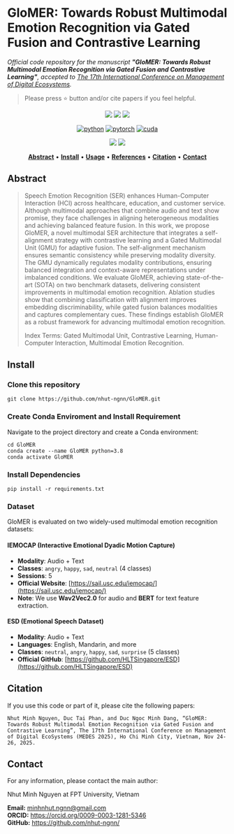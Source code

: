 # GloMER: Towards Robust Multimodal Emotion Recognition via Gated Fusion and Contrastive Learning
<i>
  Official code repository for the manuscript 
  <b>"GloMER: Towards Robust Multimodal Emotion Recognition via Gated Fusion and Contrastive Learning"</b>, 
  accepted to 
  <a href="https://conferences.sigappfr.org/medes2025/">The 17th International Conference on Management of Digital Ecosystems</a>.
</i>

> Please press ⭐ button and/or cite papers if you feel helpful.

<p align="center">
<img src="https://img.shields.io/github/stars/nhut-ngnn/GloMER">
<img src="https://img.shields.io/github/forks/nhut-ngnn/GloMER">
<img src="https://img.shields.io/github/watchers/nhut-ngnn/GloMER">
</p>

<div align="center">

[![python](https://img.shields.io/badge/-Python_3.8.20-blue?logo=python&logoColor=white)](https://www.python.org/downloads/)
[![pytorch](https://img.shields.io/badge/Torch_2.0.1-ee4c2c?logo=pytorch&logoColor=white)](https://pytorch.org/get-started/locally/)
[![cuda](https://img.shields.io/badge/-CUDA_11.8-green?logo=nvidia&logoColor=white)](https://developer.nvidia.com/cuda-toolkit-archive)
</div>

<p align="center">
<img src="https://img.shields.io/badge/Last%20updated%20on-28.09.2025-brightgreen?style=for-the-badge">
<img src="https://img.shields.io/badge/Written%20by-Nguyen%20Minh%20Nhut-pink?style=for-the-badge"> 
</p>


<div align="center">

[**Abstract**](#Abstract) •
[**Install**](#install) •
[**Usage**](#usage) •
[**References**](#references) •
[**Citation**](#citation) •
[**Contact**](#Contact)

</div>

## Abstract 
> Speech Emotion Recognition (SER) enhances Human-Computer Interaction (HCI) across healthcare, education, and customer service. Although multimodal approaches that combine audio and text show promise, they face challenges in aligning heterogeneous modalities and achieving balanced feature fusion. In this work, we propose GloMER, a novel multimodal SER architecture that integrates a self-alignment strategy with contrastive learning and a Gated Multimodal Unit (GMU) for adaptive fusion. The self-alignment mechanism ensures semantic consistency while preserving modality diversity. The GMU dynamically regulates modality contributions, ensuring balanced integration and context-aware representations under imbalanced conditions. We evaluate GloMER, achieving state-of-the-art (SOTA) on two benchmark datasets, delivering consistent improvements in multimodal emotion recognition. Ablation studies show that combining classification with alignment improves embedding discriminability, while gated fusion balances modalities and captures complementary cues. These findings establish GloMER as a robust framework for advancing multimodal emotion recognition.
>
> Index Terms: Gated Multimodal Unit, Contrastive Learning, Human-Computer Interaction, Multimodal Emotion Recognition.


## Install
### Clone this repository
```
git clone https://github.com/nhut-ngnn/GloMER.git
```

### Create Conda Enviroment and Install Requirement
Navigate to the project directory and create a Conda environment:
```
cd GloMER
conda create --name GloMER python=3.8
conda activate GloMER
```
### Install Dependencies
```
pip install -r requirements.txt
```
### Dataset 

GloMER is evaluated on two widely-used multimodal emotion recognition datasets:

#### IEMOCAP (Interactive Emotional Dyadic Motion Capture)
- **Modality**: Audio + Text  
- **Classes**: `angry`, `happy`, `sad`, `neutral` (4 classes)  
- **Sessions**: 5  
- **Official Website**: [https://sail.usc.edu/iemocap/](https://sail.usc.edu/iemocap/)  
- **Note**: We use **Wav2Vec2.0** for audio and **BERT** for text feature extraction.

#### ESD (Emotional Speech Dataset)
- **Modality**: Audio + Text  
- **Languages**: English, Mandarin, and more  
- **Classes**: `neutral`, `angry`, `happy`, `sad`, `surprise` (5 classes)  
- **Official GitHub**: [https://github.com/HLTSingapore/ESD](https://github.com/HLTSingapore/ESD)  

## Citation
If you use this code or part of it, please cite the following papers:
```
Nhut Minh Nguyen, Duc Tai Phan, and Duc Ngoc Minh Dang, “GloMER: Towards Robust Multimodal Emotion Recognition via Gated Fusion and Contrastive Learning”, The 17th International Conference on Management of Digital EcoSystems (MEDES 2025), Ho Chi Minh City, Vietnam, Nov 24-26, 2025.
```

## Contact
For any information, please contact the main author:

Nhut Minh Nguyen at FPT University, Vietnam

**Email:** [minhnhut.ngnn@gmail.com](mailto:minhnhut.ngnn@gmail.com)<br>
**ORCID:** <link>https://orcid.org/0009-0003-1281-5346</link> <br>
**GitHub:** <link>https://github.com/nhut-ngnn/</link>